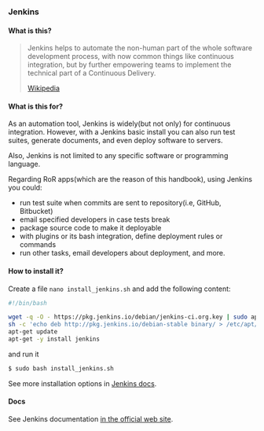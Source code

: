 ### Jenkins

#### What is this?

> Jenkins helps to automate the non-human part of the whole software development process, with now common things like continuous integration, but by further empowering teams to implement the technical part of a Continuous Delivery.
>
> [Wikipedia](https://en.wikipedia.org/wiki/Jenkins_(software))

#### What is this for?

As an automation tool, Jenkins is widely(but not only) for continuous integration. However, with a Jenkins basic install you can also run test suites, generate documents, and even deploy software to servers.

Also, Jenkins is not limited to any specific software or programming language.

Regarding RoR apps(which are the reason of this handbook), using Jenkins you could:

- run test suite when commits are sent to repository(i.e, GitHub, Bitbucket)
- email specified developers in case tests break
- package source code to make it deployable
- with plugins or its bash integration, define deployment rules or commands
- run other tasks, email developers about deployment, and more.

#### How to install it?

Create a file `nano install_jenkins.sh` and add the following content:

```bash
#!/bin/bash

wget -q -O - https://pkg.jenkins.io/debian/jenkins-ci.org.key | sudo apt-key add -
sh -c 'echo deb http://pkg.jenkins.io/debian-stable binary/ > /etc/apt/sources.list.d/jenkins.list'
apt-get update
apt-get -y install jenkins
```

and run it

```bash
$ sudo bash install_jenkins.sh
```

See more installation options in [Jenkins docs](https://jenkins.io/doc/book/installing/).

#### Docs

See Jenkins documentation [in the official web site](https://jenkins.io/doc/).
